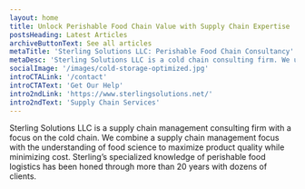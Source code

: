 ```yaml
---
layout: home
title: Unlock Perishable Food Chain Value with Supply Chain Expertise
postsHeading: Latest Articles
archiveButtonText: See all articles
metaTitle: 'Sterling Solutions LLC: Perishable Food Chain Consultancy'
metaDesc: 'Sterling Solutions LLC is a cold chain consulting firm. We unlock perishable food chain value with supply chain expertise'
socialImage: '/images/cold-storage-optimized.jpg'
introCTALink: '/contact'
introCTAText: 'Get Our Help'
intro2ndLink: 'https://www.sterlingsolutions.net/'
intro2ndText: 'Supply Chain Services'
---
```


Sterling Solutions LLC is a supply chain management consulting firm with a focus on the cold chain. We combine a supply chain management focus with the understanding of food science to maximize product quality while minimizing cost. Sterling’s specialized knowledge of perishable food logistics has been honed through more than 20 years with dozens of clients.
